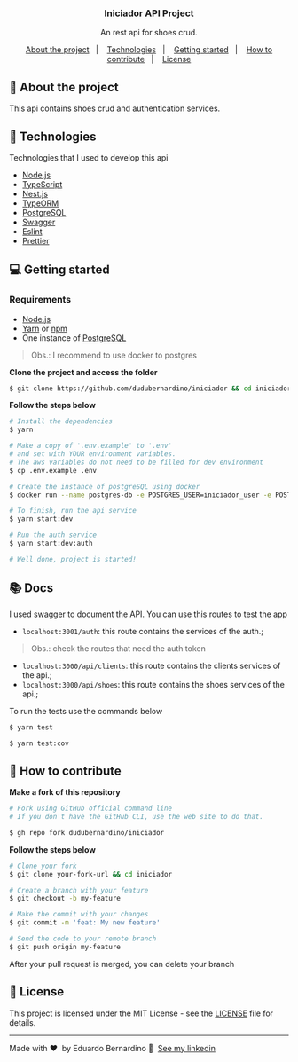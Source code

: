 <h3 align="center">
  Iniciador API Project
</h3>

<p align="center">An rest api for shoes crud.</p>

<p align="center">
  <a href="#%EF%B8%8F-about-the-project">About the project</a>&nbsp;&nbsp;&nbsp;|&nbsp;&nbsp;&nbsp;
  <a href="#-technologies">Technologies</a>&nbsp;&nbsp;&nbsp;|&nbsp;&nbsp;&nbsp;
  <a href="#-getting-started">Getting started</a>&nbsp;&nbsp;&nbsp;|&nbsp;&nbsp;&nbsp;
  <a href="#-how-to-contribute">How to contribute</a>&nbsp;&nbsp;&nbsp;|&nbsp;&nbsp;&nbsp;
  <a href="#-license">License</a>
</p>

## 🏦 About the project

This api contains shoes crud and authentication services.

## 🚀 Technologies

Technologies that I used to develop this api

- [Node.js](https://nodejs.org/en/)
- [TypeScript](https://www.typescriptlang.org/)
- [Nest.js](https://nestjs.com/)
- [TypeORM](https://typeorm.io/#/)
- [PostgreSQL](https://www.postgresql.org/)
- [Swagger](https://swagger.io/)
- [Eslint](https://eslint.org/)
- [Prettier](https://prettier.io/)

## 💻 Getting started

### Requirements

- [Node.js](https://nodejs.org/en/)
- [Yarn](https://classic.yarnpkg.com/) or [npm](https://www.npmjs.com/)
- One instance of [PostgreSQL](https://www.postgresql.org/)

> Obs.: I recommend to use docker to postgres

**Clone the project and access the folder**

```bash
$ git clone https://github.com/dudubernardino/iniciador && cd iniciador
```

**Follow the steps below**

```bash
# Install the dependencies
$ yarn

# Make a copy of '.env.example' to '.env'
# and set with YOUR environment variables.
# The aws variables do not need to be filled for dev environment
$ cp .env.example .env

# Create the instance of postgreSQL using docker
$ docker run --name postgres-db -e POSTGRES_USER=iniciador_user -e POSTGRES_PASSWORD=magical_password -p 5432:5432 -d postgres

# To finish, run the api service
$ yarn start:dev

# Run the auth service
$ yarn start:dev:auth

# Well done, project is started!
```

## 📚 Docs

I used [swagger](https://swagger.io/) to document the API. You can use this routes to test the app

- `localhost:3001/auth`: this route contains the services of the auth.;

> Obs.: check the routes that need the auth token

- `localhost:3000/api/clients`: this route contains the clients services of the api.;
- `localhost:3000/api/shoes`: this route contains the shoes services of the api.;

To run the tests use the commands below

```bash
$ yarn test
```

```bash
$ yarn test:cov
```

## 🤔 How to contribute

**Make a fork of this repository**

```bash
# Fork using GitHub official command line
# If you don't have the GitHub CLI, use the web site to do that.

$ gh repo fork dudubernardino/iniciador
```

**Follow the steps below**

```bash
# Clone your fork
$ git clone your-fork-url && cd iniciador

# Create a branch with your feature
$ git checkout -b my-feature

# Make the commit with your changes
$ git commit -m 'feat: My new feature'

# Send the code to your remote branch
$ git push origin my-feature
```

After your pull request is merged, you can delete your branch

## 📝 License

This project is licensed under the MIT License - see the [LICENSE](LICENSE) file for details.

---

Made with ❤️ &nbsp;by Eduardo Bernardino 👋 &nbsp;[See my linkedin](https://www.linkedin.com/in/dudubernardino/)
